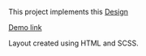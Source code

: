 This project implements this [Design](https://cdn.discordapp.com/attachments/933663720729612288/1052194797651230801/unknown.png)

[Demo link](https://alzay007.github.io/remoteEmployees/)


Layout created using HTML and SCSS.
